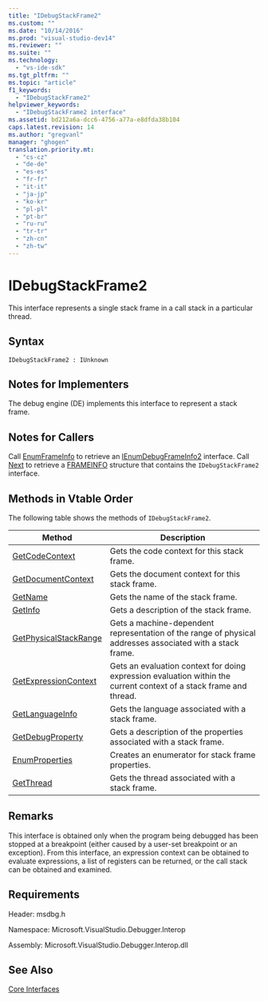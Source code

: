 ```yaml
---
title: "IDebugStackFrame2"
ms.custom: ""
ms.date: "10/14/2016"
ms.prod: "visual-studio-dev14"
ms.reviewer: ""
ms.suite: ""
ms.technology: 
  - "vs-ide-sdk"
ms.tgt_pltfrm: ""
ms.topic: "article"
f1_keywords: 
  - "IDebugStackFrame2"
helpviewer_keywords: 
  - "IDebugStackFrame2 interface"
ms.assetid: bd212a6a-dcc6-4756-a77a-e8dfda38b104
caps.latest.revision: 14
ms.author: "gregvanl"
manager: "ghogen"
translation.priority.mt: 
  - "cs-cz"
  - "de-de"
  - "es-es"
  - "fr-fr"
  - "it-it"
  - "ja-jp"
  - "ko-kr"
  - "pl-pl"
  - "pt-br"
  - "ru-ru"
  - "tr-tr"
  - "zh-cn"
  - "zh-tw"
---
```

# IDebugStackFrame2
This interface represents a single stack frame in a call stack in a particular thread.  
  
## Syntax  
  
```  
IDebugStackFrame2 : IUnknown  
```  
  
## Notes for Implementers  
 The debug engine (DE) implements this interface to represent a stack frame.  
  
## Notes for Callers  
 Call [EnumFrameInfo](../extensibility/idebugthread2--enumframeinfo.md) to retrieve an [IEnumDebugFrameInfo2](../extensibility/ienumdebugframeinfo2.md) interface. Call [Next](../extensibility/ienumdebugframeinfo2--next.md) to retrieve a [FRAMEINFO](../extensibility/frameinfo.md) structure that contains the `IDebugStackFrame2` interface.  
  
## Methods in Vtable Order  
 The following table shows the methods of `IDebugStackFrame2`.  
  
|Method|Description|  
|------------|-----------------|  
|[GetCodeContext](../extensibility/idebugstackframe2--getcodecontext.md)|Gets the code context for this stack frame.|  
|[GetDocumentContext](../extensibility/idebugstackframe2--getdocumentcontext.md)|Gets the document context for this stack frame.|  
|[GetName](../extensibility/idebugstackframe2--getname.md)|Gets the name of the stack frame.|  
|[GetInfo](../extensibility/idebugstackframe2--getinfo.md)|Gets a description of the stack frame.|  
|[GetPhysicalStackRange](../extensibility/idebugstackframe2--getphysicalstackrange.md)|Gets a machine-dependent representation of the range of physical addresses associated with a stack frame.|  
|[GetExpressionContext](../extensibility/idebugstackframe2--getexpressioncontext.md)|Gets an evaluation context for doing expression evaluation within the current context of a stack frame and thread.|  
|[GetLanguageInfo](../extensibility/idebugstackframe2--getlanguageinfo.md)|Gets the language associated with a stack frame.|  
|[GetDebugProperty](../extensibility/idebugstackframe2--getdebugproperty.md)|Gets a description of the properties associated with a stack frame.|  
|[EnumProperties](../extensibility/idebugstackframe2--enumproperties.md)|Creates an enumerator for stack frame properties.|  
|[GetThread](../extensibility/idebugstackframe2--getthread.md)|Gets the thread associated with a stack frame.|  
  
## Remarks  
 This interface is obtained only when the program being debugged has been stopped at a breakpoint (either caused by a user-set breakpoint or an exception). From this interface, an expression context can be obtained to evaluate expressions, a list of registers can be returned, or the call stack can be obtained and examined.  
  
## Requirements  
 Header: msdbg.h  
  
 Namespace: Microsoft.VisualStudio.Debugger.Interop  
  
 Assembly: Microsoft.VisualStudio.Debugger.Interop.dll  
  
## See Also  
 [Core Interfaces](../extensibility/core-interfaces.md)